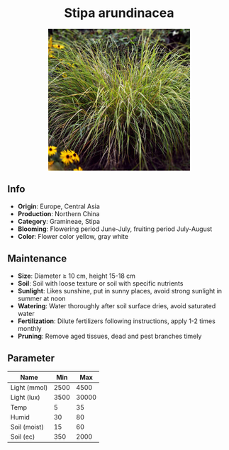 <h1 align='center'>Stipa arundinacea</h1>
<p align="center">
    <img 
        align='center'
        width='320'
        src="../images/stipa arundinacea.png" 
        alt='Stipa arundinacea' />
</p>

## Info

 - **Origin**: Europe, Central Asia
 - **Production**: Northern China
 - **Category**: Gramineae, Stipa
 - **Blooming**: Flowering period June-July, fruiting period July-August
 - **Color**: Flower color yellow, gray white

## Maintenance

 - **Size**: Diameter ≥ 10 cm, height 15-18 cm
 - **Soil**: Soil with loose texture or soil with specific nutrients
 - **Sunlight**: Likes sunshine, put in sunny places, avoid strong sunlight in summer at noon
 - **Watering**: Water thoroughly after soil surface dries, avoid saturated water
 - **Fertilization**: Dilute fertilizers following instructions, apply 1-2 times monthly
 - **Pruning**: Remove aged tissues, dead and pest branches timely

## Parameter

| Name         | Min  | Max   |
|--------------|------|-------|
| Light (mmol) | 2500 | 4500  |
| Light (lux)  | 3500 | 30000 |
| Temp         | 5    | 35    |
| Humid        | 30   | 80    |
| Soil (moist) | 15   | 60    |
| Soil (ec)    | 350  | 2000  |